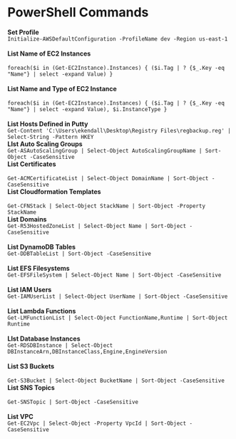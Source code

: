 # PowerShell Commands
**Set Profile**</br>
```Initialize-AWSDefaultConfiguration -ProfileName dev -Region us-east-1```</br>  
**List Name of EC2 Instances**</br>  
```foreach($i in (Get-EC2Instance).Instances) { ($i.Tag | ? {$_.Key -eq "Name"} | select -expand Value) }```</br>  
**List Name and Type of EC2 Instance**</br>  
```foreach($i in (Get-EC2Instance).Instances) { ($i.Tag | ? {$_.Key -eq "Name"} | select -expand Value), $i.InstanceType }```</br>  	
**List Hosts Defined in Putty**</br>
```Get-Content 'C:\Users\ekendall\Desktop\Registry Files\regbackup.reg' | Select-String -Pattern HKEY```</br>
**LIst Auto Scaling Groups**</br>
```Get-ASAutoScalingGroup | Select-Object AutoScalingGroupName | Sort-Object -CaseSensitive```</br>
**List Certificates**</br>	
```Get-ACMCertificateList | Select-Object DomainName | Sort-Object -CaseSensitive```</br>
**List Cloudformation Templates**</br>	
```Get-CFNStack | Select-Object StackName | Sort-Object -Property StackName```</br>
**List Domains**</br>
```Get-R53HostedZoneList | Select-Object Name | Sort-Object -CaseSensitive```</br>	
**List DynamoDB Tables**</br>
```Get-DDBTableList | Sort-Object -CaseSensitive```</br>	
**List EFS Filesystems**</br>
```Get-EFSFileSystem | Select-Object Name | Sort-Object -CaseSensitive```</br>	
**List IAM Users**</br>
```Get-IAMUserList | Select-Object UserName | Sort-Object -CaseSensitive```</br>	
**List Lambda Functions**</br>
```Get-LMFunctionList | Select-Object FunctionName,Runtime | Sort-Object Runtime```</br>	
**LIst Database Instances**</br>
```Get-RDSDBInstance | Select-Object DBInstanceArn,DBInstanceClass,Engine,EngineVersion```</br>		
**List S3 Buckets**</br>	
```Get-S3Bucket | Select-Object BucketName | Sort-Object -CaseSensitive```</br>
**List SNS Topics**</br>	
```Get-SNSTopic | Sort-Object -CaseSensitive```</br>	
**List VPC**</br>
```Get-EC2Vpc | Select-Object -Property VpcId | Sort-Object -CaseSensitive```</br>	
